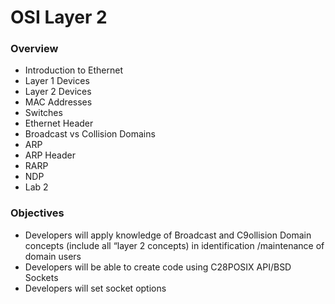 # OSI Layer 2

### **Overview**

* Introduction to Ethernet
* Layer 1 Devices
* Layer 2 Devices
* MAC Addresses
* Switches
* Ethernet Header
* Broadcast vs Collision Domains
* ARP
* ARP Header
* RARP
* NDP
* Lab 2

### Objectives

* Developers will apply knowledge of Broadcast and C9ollision Domain concepts \(include all “layer 2 concepts\) in identification /maintenance of domain users
* Developers will be able to create code using C28POSIX API/BSD Sockets
* Developers will set socket options

